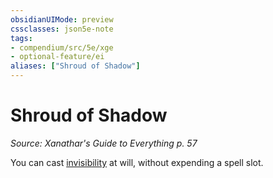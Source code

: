 ```yaml
---
obsidianUIMode: preview
cssclasses: json5e-note
tags:
- compendium/src/5e/xge
- optional-feature/ei
aliases: ["Shroud of Shadow"]
---
```

# Shroud of Shadow
*Source: Xanathar's Guide to Everything p. 57* 

You can cast [invisibility](../../spells/invisibility.md#) at will, without expending a spell slot.